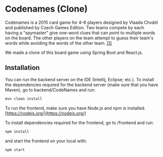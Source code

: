 # Codenames (Clone)

Codenames is a 2015 card game for 4–8 players designed by Vlaada Chvátil and published by Czech Games Edition. Two teams compete by each having a "spymaster" give one-word clues that can point to multiple words on the board. The other players on the team attempt to guess their team's words while avoiding the words of the other team. [[1]](https://en.wikipedia.org/wiki/Codenames_(board_game))

We made a clone of this board game using Spring Boot and React.js.


## Installation

You can run the backend server on the IDE (Intellij, Eclipse; etc.). To install the dependencies required for the backend server (make sure that you have Maven), go to backend/CodeNames and run: 

```bash
mvn clean install
```

To run the frontend, make sure you have Node.js and npm is installed. [https://nodejs.org/](https://nodejs.org/)

To install dependencies required for the frontend, go to /frontend and run:

```bash
npm install
```

and start the frontend on your local with:

```bash
npm start
```

